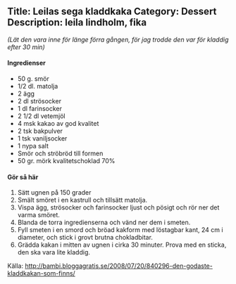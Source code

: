 Title: Leilas sega kladdkaka
Category: Dessert
Description: leila lindholm, fika
---

*(Lät den vara inne för länge förra gången, för jag trodde den var för kladdig efter 30 min)*

#### Ingredienser

* 50 g. smör
* 1/2 dl. matolja
* 2 ägg
* 2 dl strösocker
* 1 dl farinsocker
* 2 1/2 dl vetemjöl
* 4 msk kakao av god kvalitet
* 2 tsk bakpulver
* 1 tsk vaniljsocker
* 1 nypa salt
* Smör och ströbröd till formen
* 50 gr. mörk kvalitetschoklad 70%

#### Gör så här

1. Sätt ugnen på 150 grader
2. Smält smöret i en kastrull och tillsätt matolja.
3. Vispa ägg, strösocker och farinsocker ljust och pösigt och rör ner det varma smöret.
4. Blanda de torra ingredienserna och vänd ner dem i smeten.
5. Fyll smeten i en smord och bröad kakform med löstagbar kant, 24 cm i diameter, och stick i grovt brutna chokladbitar.
6. Grädda kakan i mitten av ugnen i cirka 30 minuter. Prova med en sticka, den ska vara lite kladdig.

Källa: <http://bambi.bloggagratis.se/2008/07/20/840296-den-godaste-kladdkakan-som-finns/>
